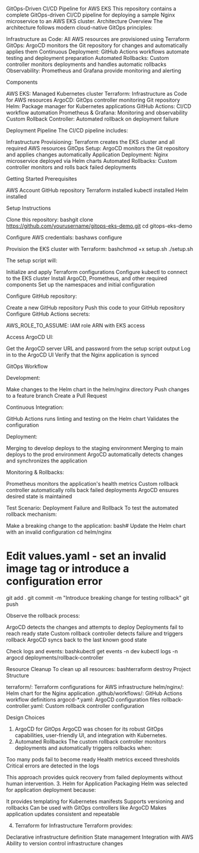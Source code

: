 GitOps-Driven CI/CD Pipeline for AWS EKS
This repository contains a complete GitOps-driven CI/CD pipeline for deploying a sample Nginx microservice to an AWS EKS cluster.
Architecture Overview
The architecture follows modern cloud-native GitOps principles:

Infrastructure as Code: All AWS resources are provisioned using Terraform
GitOps: ArgoCD monitors the Git repository for changes and automatically applies them
Continuous Deployment: GitHub Actions workflows automate testing and deployment preparation
Automated Rollbacks: Custom controller monitors deployments and handles automatic rollbacks
Observability: Prometheus and Grafana provide monitoring and alerting

Components

AWS EKS: Managed Kubernetes cluster
Terraform: Infrastructure as Code for AWS resources
ArgoCD: GitOps controller monitoring Git repository
Helm: Package manager for Kubernetes applications
GitHub Actions: CI/CD workflow automation
Prometheus & Grafana: Monitoring and observability
Custom Rollback Controller: Automated rollback on deployment failure

Deployment Pipeline
The CI/CD pipeline includes:

Infrastructure Provisioning: Terraform creates the EKS cluster and all required AWS resources
GitOps Setup: ArgoCD monitors the Git repository and applies changes automatically
Application Deployment: Nginx microservice deployed via Helm charts
Automated Rollbacks: Custom controller monitors and rolls back failed deployments

Getting Started
Prerequisites

AWS Account
GitHub repository
Terraform installed
kubectl installed
Helm installed

Setup Instructions

Clone this repository:
bashgit clone https://github.com/yourusername/gitops-eks-demo.git
cd gitops-eks-demo

Configure AWS credentials:
bashaws configure

Provision the EKS cluster with Terraform:
bashchmod +x setup.sh
./setup.sh

The setup script will:

Initialize and apply Terraform configurations
Configure kubectl to connect to the EKS cluster
Install ArgoCD, Prometheus, and other required components
Set up the namespaces and initial configuration


Configure GitHub repository:

Create a new GitHub repository
Push this code to your GitHub repository
Configure GitHub Actions secrets:

AWS_ROLE_TO_ASSUME: IAM role ARN with EKS access




Access ArgoCD UI:

Get the ArgoCD server URL and password from the setup script output
Log in to the ArgoCD UI
Verify that the Nginx application is synced



GitOps Workflow

Development:

Make changes to the Helm chart in the helm/nginx directory
Push changes to a feature branch
Create a Pull Request


Continuous Integration:

GitHub Actions runs linting and testing on the Helm chart
Validates the configuration


Deployment:

Merging to develop deploys to the staging environment
Merging to main deploys to the prod environment
ArgoCD automatically detects changes and synchronizes the application


Monitoring & Rollbacks:

Prometheus monitors the application's health metrics
Custom rollback controller automatically rolls back failed deployments
ArgoCD ensures desired state is maintained



Test Scenario: Deployment Failure and Rollback
To test the automated rollback mechanism:

Make a breaking change to the application:
bash# Update the Helm chart with an invalid configuration
cd helm/nginx
# Edit values.yaml - set an invalid image tag or introduce a configuration error
git add .
git commit -m "Introduce breaking change for testing rollback"
git push

Observe the rollback process:

ArgoCD detects the changes and attempts to deploy
Deployments fail to reach ready state
Custom rollback controller detects failure and triggers rollback
ArgoCD syncs back to the last known good state


Check logs and events:
bashkubectl get events -n dev
kubectl logs -n argocd deployments/rollback-controller


Resource Cleanup
To clean up all resources:
bashterraform destroy
Project Structure

terraform/: Terraform configurations for AWS infrastructure
helm/nginx/: Helm chart for the Nginx application
.github/workflows/: GitHub Actions workflow definitions
argocd-*.yaml: ArgoCD configuration files
rollback-controller.yaml: Custom rollback controller configuration

Design Choices
1. ArgoCD for GitOps
ArgoCD was chosen for its robust GitOps capabilities, user-friendly UI, and integration with Kubernetes.
2. Automated Rollbacks
The custom rollback controller monitors deployments and automatically triggers rollbacks when:

Too many pods fail to become ready
Health metrics exceed thresholds
Critical errors are detected in the logs

This approach provides quick recovery from failed deployments without human intervention.
3. Helm for Application Packaging
Helm was selected for application deployment because:

It provides templating for Kubernetes manifests
Supports versioning and rollbacks
Can be used with GitOps controllers like ArgoCD
Makes application updates consistent and repeatable

4. Terraform for Infrastructure
Terraform provides:

Declarative infrastructure definition
State management
Integration with AWS
Ability to version control infrastructure changes

